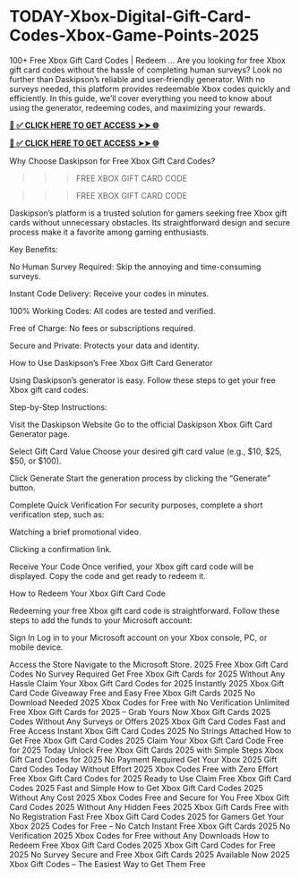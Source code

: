 # TODAY-Xbox-Digital-Gift-Card-Codes-Xbox-Game-Points-2025
100+ Free Xbox Gift Card Codes | Redeem ... Are you looking for free Xbox gift card codes without the hassle of completing human surveys? Look no further than Daskipson’s reliable and user-friendly generator. With no surveys needed, this platform provides redeemable Xbox codes quickly and efficiently. In this guide, we’ll cover everything you need to know about using the generator, redeeming codes, and maximizing your rewards.

**[📌 ✅ CLICK HERE TO GET ACCESS ➤➤ 🌐](https://newmegadeals.xyz/xbox-giftcard/)**

**[📌 ✅ CLICK HERE TO GET ACCESS ➤➤ 🌐](https://newmegadeals.xyz/xbox-giftcard/)**

Why Choose Daskipson for Free Xbox Gift Card Codes?

>>>FREE XBOX GIFT CARD CODE

>>>FREE XBOX GIFT CARD CODE

Daskipson’s platform is a trusted solution for gamers seeking free Xbox gift cards without unnecessary obstacles. Its straightforward design and secure process make it a favorite among gaming enthusiasts.

Key Benefits:

No Human Survey Required: Skip the annoying and time-consuming surveys.

Instant Code Delivery: Receive your codes in minutes.

100% Working Codes: All codes are tested and verified.

Free of Charge: No fees or subscriptions required.

Secure and Private: Protects your data and identity.

How to Use Daskipson’s Free Xbox Gift Card Generator

Using Daskipson’s generator is easy. Follow these steps to get your free Xbox gift card codes:

Step-by-Step Instructions:

Visit the Daskipson Website Go to the official Daskipson Xbox Gift Card Generator page.

Select Gift Card Value Choose your desired gift card value (e.g., $10, $25, $50, or $100).

Click Generate Start the generation process by clicking the “Generate” button.

Complete Quick Verification For security purposes, complete a short verification step, such as:

Watching a brief promotional video.

Clicking a confirmation link.

Receive Your Code Once verified, your Xbox gift card code will be displayed. Copy the code and get ready to redeem it.

How to Redeem Your Xbox Gift Card Code

Redeeming your free Xbox gift card code is straightforward. Follow these steps to add the funds to your Microsoft account:

Sign In Log in to your Microsoft account on your Xbox console, PC, or mobile device.

Access the Store Navigate to the Microsoft Store. 2025 Free Xbox Gift Card Codes No Survey Required Get Free Xbox Gift Cards for 2025 Without Any Hassle Claim Your Xbox Gift Card Codes for 2025 Instantly 2025 Xbox Gift Card Code Giveaway Free and Easy Free Xbox Gift Cards 2025 No Download Needed 2025 Xbox Codes for Free with No Verification Unlimited Free Xbox Gift Cards for 2025 – Grab Yours Now Xbox Gift Cards 2025 Codes Without Any Surveys or Offers 2025 Xbox Gift Card Codes Fast and Free Access Instant Xbox Gift Card Codes 2025 No Strings Attached How to Get Free Xbox Gift Card Codes 2025 Claim Your Xbox Gift Card Code Free for 2025 Today Unlock Free Xbox Gift Cards 2025 with Simple Steps Xbox Gift Card Codes for 2025 No Payment Required Get Your Xbox 2025 Gift Card Codes Today Without Effort 2025 Xbox Codes Free with Zero Effort Free Xbox Gift Card Codes for 2025 Ready to Use Claim Free Xbox Gift Card Codes 2025 Fast and Simple How to Get Xbox Gift Card Codes 2025 Without Any Cost 2025 Xbox Codes Free and Secure for You Free Xbox Gift Card Codes 2025 Without Any Hidden Fees 2025 Xbox Gift Cards Free with No Registration Fast Free Xbox Gift Card Codes 2025 for Gamers Get Your Xbox 2025 Codes for Free – No Catch Instant Free Xbox Gift Cards 2025 No Verification 2025 Xbox Codes for Free without Any Downloads How to Redeem Free Xbox Gift Card Codes 2025 Xbox Gift Card Codes for Free 2025 No Survey Secure and Free Xbox Gift Cards 2025 Available Now 2025 Xbox Gift Codes – The Easiest Way to Get Them Free
